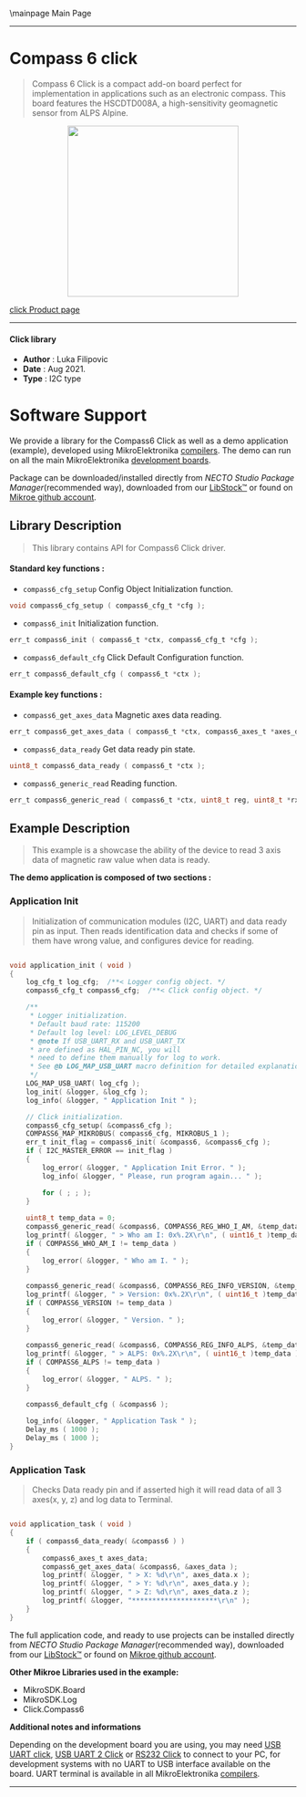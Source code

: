 \mainpage Main Page

---
# Compass 6 click

> Compass 6 Click is a compact add-on board perfect for implementation in applications such as an electronic compass. This board features the HSCDTD008A, a high-sensitivity geomagnetic sensor from ALPS Alpine. 

<p align="center">
  <img src="https://download.mikroe.com/images/click_for_ide/compass_6_click.png" height=300px>
</p>

[click Product page](https://www.mikroe.com/compass-6-click)

---


#### Click library

- **Author**        : Luka Filipovic
- **Date**          : Aug 2021.
- **Type**          : I2C type


# Software Support

We provide a library for the Compass6 Click
as well as a demo application (example), developed using MikroElektronika
[compilers](https://www.mikroe.com/necto-studio).
The demo can run on all the main MikroElektronika [development boards](https://www.mikroe.com/development-boards).

Package can be downloaded/installed directly from *NECTO Studio Package Manager*(recommended way), downloaded from our [LibStock&trade;](https://libstock.mikroe.com) or found on [Mikroe github account](https://github.com/MikroElektronika/mikrosdk_click_v2/tree/master/clicks).

## Library Description

> This library contains API for Compass6 Click driver.

#### Standard key functions :

- `compass6_cfg_setup` Config Object Initialization function.
```c
void compass6_cfg_setup ( compass6_cfg_t *cfg );
```

- `compass6_init` Initialization function.
```c
err_t compass6_init ( compass6_t *ctx, compass6_cfg_t *cfg );
```

- `compass6_default_cfg` Click Default Configuration function.
```c
err_t compass6_default_cfg ( compass6_t *ctx );
```

#### Example key functions :

- `compass6_get_axes_data` Magnetic axes data reading.
```c
err_t compass6_get_axes_data ( compass6_t *ctx, compass6_axes_t *axes_data );
```

- `compass6_data_ready` Get data ready pin state.
```c
uint8_t compass6_data_ready ( compass6_t *ctx );
```

- `compass6_generic_read` Reading function.
```c
err_t compass6_generic_read ( compass6_t *ctx, uint8_t reg, uint8_t *rx_data );
```

## Example Description

> This example is a showcase the ability of the device
to read 3 axis data of magnetic raw value when data is ready.

**The demo application is composed of two sections :**

### Application Init

> Initialization of communication modules (I2C, UART) and data 
ready pin as input. Then reads identification data and checks 
if some of them have wrong value, and configures device for reading.

```c

void application_init ( void ) 
{
    log_cfg_t log_cfg;  /**< Logger config object. */
    compass6_cfg_t compass6_cfg;  /**< Click config object. */

    /** 
     * Logger initialization.
     * Default baud rate: 115200
     * Default log level: LOG_LEVEL_DEBUG
     * @note If USB_UART_RX and USB_UART_TX 
     * are defined as HAL_PIN_NC, you will 
     * need to define them manually for log to work. 
     * See @b LOG_MAP_USB_UART macro definition for detailed explanation.
     */
    LOG_MAP_USB_UART( log_cfg );
    log_init( &logger, &log_cfg );
    log_info( &logger, " Application Init " );

    // Click initialization.
    compass6_cfg_setup( &compass6_cfg );
    COMPASS6_MAP_MIKROBUS( compass6_cfg, MIKROBUS_1 );
    err_t init_flag = compass6_init( &compass6, &compass6_cfg );
    if ( I2C_MASTER_ERROR == init_flag ) 
    {
        log_error( &logger, " Application Init Error. " );
        log_info( &logger, " Please, run program again... " );

        for ( ; ; );
    }
    
    uint8_t temp_data = 0;
    compass6_generic_read( &compass6, COMPASS6_REG_WHO_I_AM, &temp_data );
    log_printf( &logger, " > Who am I: 0x%.2X\r\n", ( uint16_t )temp_data );
    if ( COMPASS6_WHO_AM_I != temp_data )
    {
        log_error( &logger, " Who am I. " );
    }
    
    compass6_generic_read( &compass6, COMPASS6_REG_INFO_VERSION, &temp_data );
    log_printf( &logger, " > Version: 0x%.2X\r\n", ( uint16_t )temp_data );
    if ( COMPASS6_VERSION != temp_data )
    {
        log_error( &logger, " Version. " );
    }
    
    compass6_generic_read( &compass6, COMPASS6_REG_INFO_ALPS, &temp_data );
    log_printf( &logger, " > ALPS: 0x%.2X\r\n", ( uint16_t )temp_data );
    if ( COMPASS6_ALPS != temp_data )
    {
        log_error( &logger, " ALPS. " );
    }

    compass6_default_cfg ( &compass6 );
    
    log_info( &logger, " Application Task " );
    Delay_ms ( 1000 );
    Delay_ms ( 1000 );
}

```

### Application Task

> Checks Data ready pin and if asserted high it will read data of all
3 axes(x, y, z) and log data to Terminal.

```c

void application_task ( void ) 
{
    if ( compass6_data_ready( &compass6 ) )
    {      
        compass6_axes_t axes_data;
        compass6_get_axes_data( &compass6, &axes_data );
        log_printf( &logger, " > X: %d\r\n", axes_data.x );
        log_printf( &logger, " > Y: %d\r\n", axes_data.y );
        log_printf( &logger, " > Z: %d\r\n", axes_data.z );
        log_printf( &logger, "*********************\r\n" );
    }
}

```

The full application code, and ready to use projects can be installed directly from *NECTO Studio Package Manager*(recommended way), downloaded from our [LibStock&trade;](https://libstock.mikroe.com) or found on [Mikroe github account](https://github.com/MikroElektronika/mikrosdk_click_v2/tree/master/clicks).

**Other Mikroe Libraries used in the example:**

- MikroSDK.Board
- MikroSDK.Log
- Click.Compass6

**Additional notes and informations**

Depending on the development board you are using, you may need
[USB UART click](https://www.mikroe.com/usb-uart-click),
[USB UART 2 Click](https://www.mikroe.com/usb-uart-2-click) or
[RS232 Click](https://www.mikroe.com/rs232-click) to connect to your PC, for
development systems with no UART to USB interface available on the board. UART
terminal is available in all MikroElektronika
[compilers](https://shop.mikroe.com/compilers).

---
